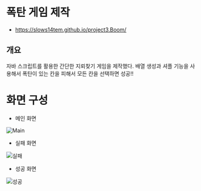 # 폭탄 게임 제작
+ https://slows14tem.github.io/project3.Boom/

## 개요
자바 스크립트를 활용한 간단한 지뢰찾기 게임을 제작했다.
배열 생성과 셔플 기능을 사용해서 폭탄이 있는 칸을 피해서 모든 칸을 선택하면 성공!!

# 화면 구성
* 메인 화면

![Main](https://user-images.githubusercontent.com/106790381/211260673-09a12ea5-4f33-420b-a8a0-b4932c6bcc5f.jpg)

* 실패 화면

![실패](https://user-images.githubusercontent.com/106790381/211260723-e904391d-56d8-4875-bcda-a0f77eb891e4.jpg)

* 성공 화면

![성공](https://user-images.githubusercontent.com/106790381/211260752-198005ec-66c4-4c02-a20b-2667972bbf65.jpg)
